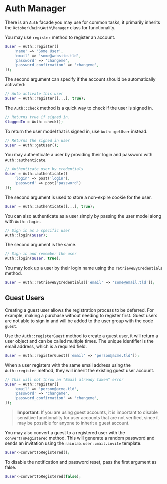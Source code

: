 # Auth Manager

There is an `Auth` facade you may use for common tasks, it primarily inherits the `October\Rain\Auth\Manager` class for functionality.

You may use `register` method to register an account.

```php
$user = Auth::register([
    'name' => 'Some User',
    'email' => 'some@website.tld',
    'password' => 'changeme',
    'password_confirmation' => 'changeme',
]);
```

The second argument can specify if the account should be automatically activated:

```php
// Auto activate this user
$user = Auth::register([...], true);
```

The `Auth::check` method is a quick way to check if the user is signed in.

```php
// Returns true if signed in.
$loggedIn = Auth::check();
```

To return the user model that is signed in, use `Auth::getUser` instead.

```php
// Returns the signed in user
$user = Auth::getUser();
```

You may authenticate a user by providing their login and password with `Auth::authenticate`.

```php
// Authenticate user by credentials
$user = Auth::authenticate([
    'login' => post('login'),
    'password' => post('password')
]);
```

The second argument is used to store a non-expire cookie for the user.

```php
$user = Auth::authenticate([...], true);
```

You can also authenticate as a user simply by passing the user model along with `Auth::login`.

```php
// Sign in as a specific user
Auth::login($user);
```

The second argument is the same.

```php
// Sign in and remember the user
Auth::login($user, true);
```

You may look up a user by their login name using the `retrieveByCredentials` method.

```php
$user = Auth::retrieveByCredentials(['email' => 'some@email.tld']);
```

## Guest Users

Creating a guest user allows the registration process to be deferred. For example, making a purchase without needing to register first. Guest users are not able to sign in and will be added to the user group with the code `guest`.

Use the `Auth::registerGuest` method to create a guest user, it will return a user object and can be called multiple times. The unique identifier is the email address, which is a required field.

```php
$user = Auth::registerGuest(['email' => 'person@acme.tld']);
```

When a user registers with the same email address using the `Auth::register` method, they will inherit the existing guest user account.

```php
// This will not throw an "Email already taken" error
$user = Auth::register([
    'email' => 'person@acme.tld',
    'password' => 'changeme',
    'password_confirmation' => 'changeme',
]);
```

> **Important**: If you are using guest accounts, it is important to disable sensitive functionality for user accounts that are not verified, since it may be possible for anyone to inherit a guest account.

You may also convert a guest to a registered user with the `convertToRegistered` method. This will generate a random password and sends an invitation using the `rainlab.user::mail.invite` template.

```php
$user->convertToRegistered();
```

To disable the notification and password reset, pass the first argument as false.

```php
$user->convertToRegistered(false);
```
